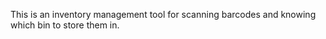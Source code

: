 This is an inventory management tool for scanning barcodes and knowing which bin to store them in.   
